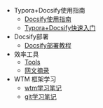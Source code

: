 * Typora+Docsify使用指南
  * [Docsify使用指南](/ProjectDocs/Docsify使用指南.md)
  * [Typora+Docsify快速入门](/ProjectDocs/Typora+Docsify快速入门.md)
* Docsify部署
  * [Docsify部署教程](/ProjectDocs/Docsify部署教程.md)
* 效率工具
  * [Tools](./ProjectDocs/tools.md)
  * [网文摘录](./ProjectDocs/learn.md)
* WTM 框架学习
  * [wtm学习笔记](./ProjectDocs/wtm.md)
  * [git学习笔记](./ProjectDocs/git.md)